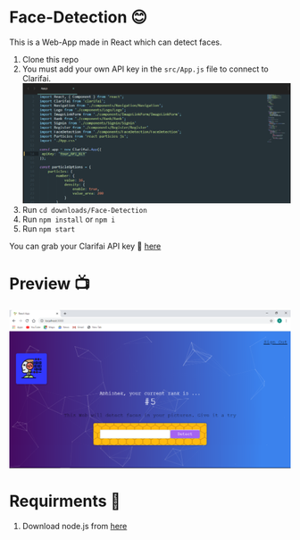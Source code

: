# Face-Detection :blush:

This is a Web-App made in React which can detect faces.
1. Clone this repo
2. You must add your own API key in the `src/App.js` file to connect to Clarifai.
![API](./src/components/API.png)
3. Run `cd downloads/Face-Detection`
4. Run `npm install` or `npm i`
5. Run `npm start`

You can grab your Clarifai API key :key: [here](https://www.clarifai.com/)

# Preview :tv:

![WebPage](./src/components/React-App.png)

# Requirments :pencil:

1. Download node.js from [here](https://nodejs.org/en/download/)

